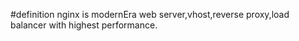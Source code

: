 #definition
nginx is modernEra web server,vhost,reverse proxy,load balancer with highest performance.


